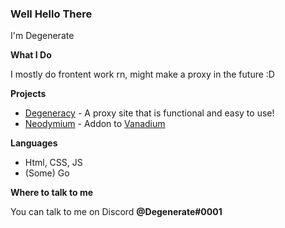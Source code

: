 ### Well Hello There

I'm Degenerate

**What I Do**

I mostly do frontent work rn, might make a proxy in the future :D

**Projects**

- [Degeneracy](https://github.com/Degenerate0001/Degeneracy) - A proxy site that is functional and easy to use!
- [Neodymium](https://github.com/Degenerate0001/Neodymium) - Addon to [Vanadium](https://github.com/TitaniumNetwork-Dev/Vanadium)

**Languages**
- Html, CSS, JS
- (Some) Go

**Where to talk to me**

You can talk to me on Discord **@Degenerate#0001**
